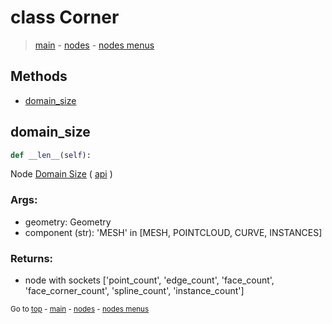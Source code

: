 # class Corner

> [main](../structure.md) - [nodes](nodes.md) - [nodes menus](nodes_menus.md)




## Methods

- [domain_size](#domain_size)

## domain_size

```python
def __len__(self):

```
Node [Domain Size](https://docs.blender.org/manual/en/latest/modeling/geometry_nodes/attribute/domain_size.html) ( [api](https://docs.blender.org/api/current/bpy.types.GeometryNodeAttributeDomainSize.html) )

### Args:
- geometry: Geometry
- component (str): 'MESH' in [MESH, POINTCLOUD, CURVE, INSTANCES]

### Returns:
- node with sockets ['point_count', 'edge_count', 'face_count', 'face_corner_count', 'spline_count', 'instance_count']

<sub>Go to [top](#class-Corner) - [main](../structure.md) - [nodes](nodes.md) - [nodes menus](nodes_menus.md)</sub>

